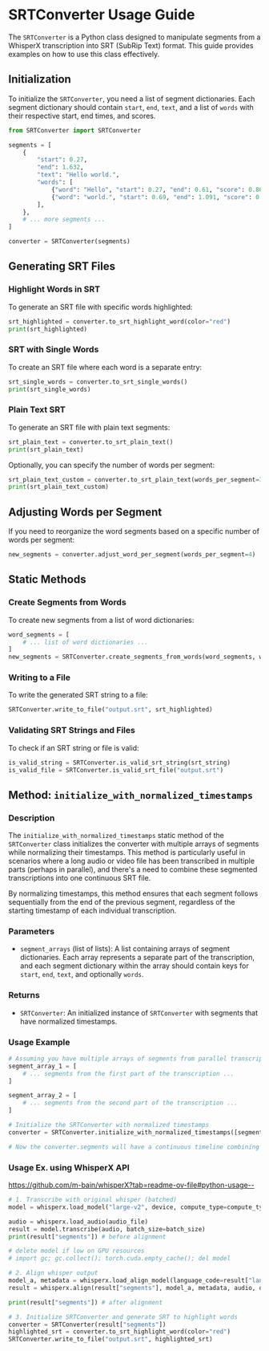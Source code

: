 
# SRTConverter Usage Guide

The `SRTConverter` is a Python class designed to manipulate segments from a WhisperX transcription into SRT (SubRip Text) format. This guide provides examples on how to use this class effectively.

## Initialization

To initialize the `SRTConverter`, you need a list of segment dictionaries. Each segment dictionary should contain `start`, `end`, `text`, and a list of `words` with their respective start, end times, and scores.

```python
from SRTConverter import SRTConverter

segments = [
    {
        "start": 0.27,
        "end": 1.632,
        "text": "Hello world.",
        "words": [
            {"word": "Hello", "start": 0.27, "end": 0.61, "score": 0.862},
            {"word": "world.", "start": 0.69, "end": 1.091, "score": 0.779}
        ],
    },
    # ... more segments ...
]

converter = SRTConverter(segments)
```

## Generating SRT Files

### Highlight Words in SRT

To generate an SRT file with specific words highlighted:

```python
srt_highlighted = converter.to_srt_highlight_word(color="red")
print(srt_highlighted)
```

### SRT with Single Words

To create an SRT file where each word is a separate entry:

```python
srt_single_words = converter.to_srt_single_words()
print(srt_single_words)
```

### Plain Text SRT

To generate an SRT file with plain text segments:

```python
srt_plain_text = converter.to_srt_plain_text()
print(srt_plain_text)
```

Optionally, you can specify the number of words per segment:

```python
srt_plain_text_custom = converter.to_srt_plain_text(words_per_segment=3)
print(srt_plain_text_custom)
```

## Adjusting Words per Segment

If you need to reorganize the word segments based on a specific number of words per segment:

```python
new_segments = converter.adjust_word_per_segment(words_per_segment=4)
```

## Static Methods

### Create Segments from Words

To create new segments from a list of word dictionaries:

```python
word_segments = [
    # ... list of word dictionaries ...
]
new_segments = SRTConverter.create_segments_from_words(word_segments, words_per_segment=5)
```

### Writing to a File

To write the generated SRT string to a file:

```python
SRTConverter.write_to_file("output.srt", srt_highlighted)
```

### Validating SRT Strings and Files

To check if an SRT string or file is valid:

```python
is_valid_string = SRTConverter.is_valid_srt_string(srt_string)
is_valid_file = SRTConverter.is_valid_srt_file("output.srt")
```

## Method: `initialize_with_normalized_timestamps`

### Description

The `initialize_with_normalized_timestamps` static method of the `SRTConverter` class initializes the converter with multiple arrays of segments while normalizing their timestamps. This method is particularly useful in scenarios where a long audio or video file has been transcribed in multiple parts (perhaps in parallel), and there's a need to combine these segmented transcriptions into one continuous SRT file.

By normalizing timestamps, this method ensures that each segment follows sequentially from the end of the previous segment, regardless of the starting timestamp of each individual transcription.

### Parameters

- `segment_arrays` (list of lists): A list containing arrays of segment dictionaries. Each array represents a separate part of the transcription, and each segment dictionary within the array should contain keys for `start`, `end`, `text`, and optionally `words`.

### Returns

- `SRTConverter`: An initialized instance of `SRTConverter` with segments that have normalized timestamps.

### Usage Example

```python
# Assuming you have multiple arrays of segments from parallel transcription processes
segment_array_1 = [
    # ... segments from the first part of the transcription ...
]

segment_array_2 = [
    # ... segments from the second part of the transcription ...
]

# Initialize the SRTConverter with normalized timestamps
converter = SRTConverter.initialize_with_normalized_timestamps([segment_array_1, segment_array_2])

# Now the converter.segments will have a continuous timeline combining segment_array_1 and segment_array_2

```

### Usage Ex. using WhisperX API

https://github.com/m-bain/whisperX?tab=readme-ov-file#python-usage--

```python
# 1. Transcribe with original whisper (batched)
model = whisperx.load_model("large-v2", device, compute_type=compute_type)

audio = whisperx.load_audio(audio_file)
result = model.transcribe(audio, batch_size=batch_size)
print(result["segments"]) # before alignment

# delete model if low on GPU resources
# import gc; gc.collect(); torch.cuda.empty_cache(); del model

# 2. Align whisper output
model_a, metadata = whisperx.load_align_model(language_code=result["language"], device=device)
result = whisperx.align(result["segments"], model_a, metadata, audio, device, return_char_alignments=False)

print(result["segments"]) # after alignment

# 3. Initialize SRTConverter and generate SRT to highlight words
converter = SRTConverter(result["segments"])
highlighted_srt = converter.to_srt_highlight_word(color="red")
SRTConverter.write_to_file("output.srt", highlighted_srt)
```
